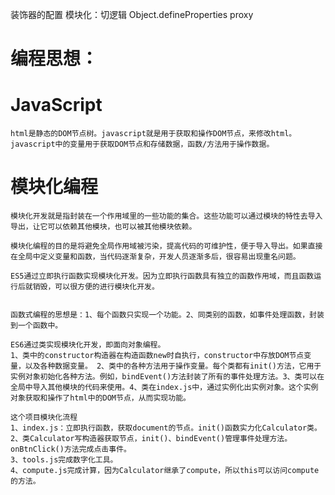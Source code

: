 装饰器的配置
模块化：切逻辑
Object.defineProperties  proxy

# 编程思想：
# JavaScript
    html是静态的DOM节点树。javascript就是用于获取和操作DOM节点，来修改html。javascript中的变量用于获取DOM节点和存储数据，函数/方法用于操作数据。

# 模块化编程
    模块化开发就是指封装在一个作用域里的一些功能的集合。这些功能可以通过模块的特性去导入导出，让它可以依赖其他模块，也可以被其他模块依赖。

    模块化编程的目的是将避免全局作用域被污染，提高代码的可维护性，便于导入导出。如果直接在全局中定义变量和函数，当代码逐渐复杂，开发人员逐渐多后，很容易出现重名问题。

    ES5通过立即执行函数实现模块化开发。因为立即执行函数具有独立的函数作用域，而且函数运行后就销毁，可以很方便的进行模块化开发。

    
    函数式编程的思想是：1、每个函数只实现一个功能。2、同类别的函数，如事件处理函数，封装到一个函数中。

    ES6通过类实现模块化开发，即面向对象编程。
    1、类中的constructor构造器在构造函数new时自执行，constructor中存放DOM节点变量，以及各种数据变量。 2、类中的各种方法用于操作变量。每个类都有init()方法，它用于实例对象初始化各种方法。例如，bindEvent()方法封装了所有的事件处理方法。3、类可以在全局中导入其他模块的代码来使用。4、类在index.js中，通过实例化出实例对象。这个实例对象获取和操作了html中的DOM节点，从而实现功能。

    这个项目模块化流程
    1、index.js：立即执行函数，获取document的节点。init()函数实力化Calculator类。
    2、类Calculator写构造器获取节点，init()、bindEvent()管理事件处理方法。onBtnClick()方法完成点击事件。
    3、tools.js完成数字化工具。
    4、compute.js完成计算，因为Calculator继承了compute，所以this可以访问compute的方法。